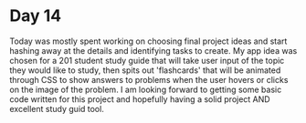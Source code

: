 # Day 14

Today was mostly spent working on choosing final project ideas and start hashing away at the details and identifying tasks to create. My app idea was chosen for a 201 student study guide that will take user input of the topic they would like to study, then spits out 'flashcards' that will be animated through CSS to show answers to problems when the user hovers or clicks on the image of the problem. I am looking forward to getting some basic code written for this project and hopefully having a solid project AND excellent study guid tool.
